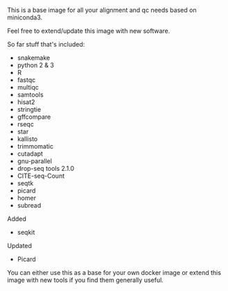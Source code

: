 This is a base image for all your alignment and qc needs based on miniconda3.

Feel free to extend/update this image with new software.

So far stuff that's included:

- snakemake
- python 2 & 3
- R
- fastqc
- multiqc
- samtools
- hisat2
- stringtie
- gffcompare
- rseqc
- star
- kallisto
- trimmomatic
- cutadapt
- gnu-parallel
- drop-seq tools 2.1.0
- CITE-seq-Count
- seqtk
- picard
- homer
- subread

Added
- seqkit

Updated
- Picard


You can either use this as a base for your own docker image or
extend this image with new tools if you find them generally useful.
